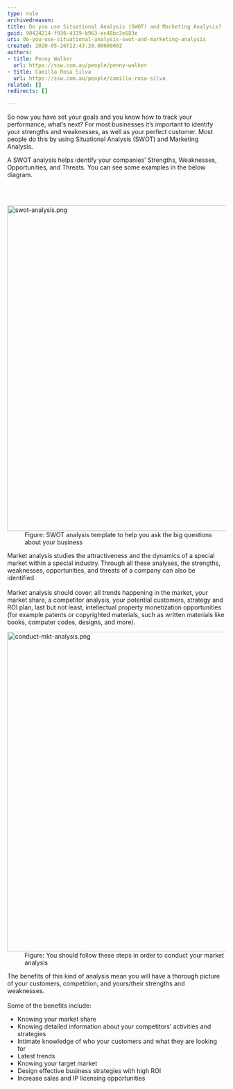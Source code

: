 ```yaml
---
type: rule
archivedreason: 
title: Do you use Situational Analysis (SWOT) and Marketing Analysis?
guid: 90424214-f936-4319-b963-ec48bc2e583e
uri: do-you-use-situational-analysis-swot-and-marketing-analysis
created: 2020-05-26T22:43:28.0000000Z
authors:
- title: Penny Walker
  url: https://ssw.com.au/people/penny-walker
- title: Camilla Rosa Silva
  url: https://ssw.com.au/people/camilla-rosa-silva
related: []
redirects: []

---
```



<p class="ssw15-rteElement-P">​So now you have set your goals and you know how to track your performance, what’s next? For most businesses it’s important to identify your strengths and weaknesses, as well as your perfect customer. Most people do this by using Situational Analysis (SWOT) and Marketing Analysis.&#160;<br></p><p class="ssw15-rteElement-P">A SWOT analysis&#160;helps identify your companies’&#160;Strengths, Weaknesses, Opportunities, and Threats.&#160;You can see some examples in the below diagram.&#160;​​​<br></p>
<br><excerpt class='endintro'></excerpt><br>
<dl class="image"><dt><img src="/PublishingImages/swot-analysis.png" alt="swot-analysis.png" style="width&#58;750px;" /></dt><dd>Figure&#58; SWOT analysis template&#160;to help you ask the big questions about your business&#160;</dd></dl><p>Market&#160;analysis studies the attractiveness and the dynamics of a special market within a special industry. Through all these analyses, the strengths, weaknesses, opportunities, and threats of a company can&#160;also&#160;be identified. &#160;<br>&#160;&#160;<br>Market analysis should cover&#58; all trends happening in the market, your market share, a competitor analysis, your potential customers, strategy and ROI plan, last but not least, intellectual property monetization opportunities (for example patents or copyrighted materials, such as written materials like books, computer codes, designs, and more).</p><dl class="image"><dt><img src="/PublishingImages/How%20to%20conduct%20marketing%20analysis%20image.jpg" alt="conduct-mkt-analysis.png" style="width&#58;736px;" /></dt><dd>Figure&#58; You should follow these steps in order to conduct&#160;your market analysis&#160;</dd></dl><p>The benefits of this kind of analysis mean you&#160;will&#160;have a thorough&#160;picture of your customers, competition, and yours/their strengths and weaknesses.&#160;&#160;<br>&#160;<br>Some of the benefits include&#58;</p><ul><li>Knowing your market share&#160;</li><li>Knowing detailed information about your competitors’ activities and strategies&#160;</li><li>Intimate knowledge of who your customers and what they are looking for&#160;</li><li>Latest trends&#160;</li><li>Knowing your target market&#160;</li><li>Design effective business strategies with high ROI&#160;</li><li>Increase sales and IP licensing opportunities<br></li></ul>


